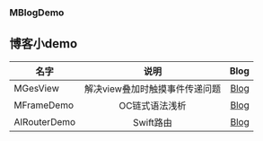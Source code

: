 ### MBlogDemo
博客小demo
---
| 名字 | 说明 | Blog |
| - | :-: | -: | 
|MGesView|解决view叠加时触摸事件传递问题|[Blog](https://www.jianshu.com/p/f5119b096b91)|
|MFrameDemo|OC链式语法浅析|[Blog](https://www.jianshu.com/p/b930b43be95e)|
|AIRouterDemo|Swift路由|[Blog](https://www.jianshu.com/p/5131eb335039)|

